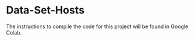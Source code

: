 # Data-Set-Hosts
The instructions to compile the code for this project will be found in Google Colab.
